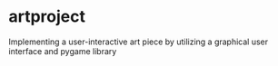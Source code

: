# artproject
Implementing a user-interactive art piece by utilizing a graphical user interface and pygame library
